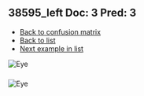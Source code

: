 ## 38595_left Doc: 3 Pred: 3
- [Back to confusion matrix](https://github.com/juliandewit/kaggle_retinopathy/blob/master/matrix.md)
- [Back to list](https://github.com/juliandewit/kaggle_retinopathy/blob/master/lists/33/list.md)
- [Next example in list](https://github.com/juliandewit/kaggle_retinopathy/blob/master/lists/33/38/38662_right.md)

![Eye](https://retinopaty.blob.core.windows.net/size1024/38595_left_3.jpeg)

### 

![Eye]()
